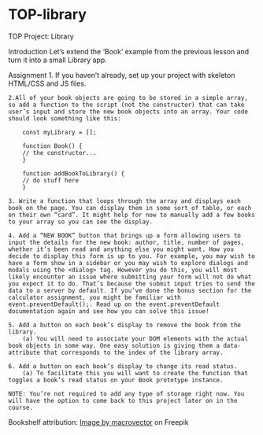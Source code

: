 # TOP-library
TOP Project: Library

Introduction
    Let’s extend the ‘Book’ example from the previous lesson and turn it into a small Library app.


Assignment
    1. If you haven’t already, set up your project with skeleton HTML/CSS and JS files.

    2.All of your book objects are going to be stored in a simple array, so add a function to the script (not the constructor) that can take user’s input and store the new book objects into an array. Your code should look something like this:

        const myLibrary = [];

        function Book() {
        // the constructor...
        }

        function addBookToLibrary() {
        // do stuff here
        }

    3. Write a function that loops through the array and displays each book on the page. You can display them in some sort of table, or each on their own “card”. It might help for now to manually add a few books to your array so you can see the display.

    4. Add a “NEW BOOK” button that brings up a form allowing users to input the details for the new book: author, title, number of pages, whether it’s been read and anything else you might want. How you decide to display this form is up to you. For example, you may wish to have a form show in a sidebar or you may wish to explore dialogs and modals using the <dialog> tag. However you do this, you will most likely encounter an issue where submitting your form will not do what you expect it to do. That’s because the submit input tries to send the data to a server by default. If you’ve done the bonus section for the calculator assignment, you might be familiar with event.preventDefault();. Read up on the event.preventDefault documentation again and see how you can solve this issue!

    5. Add a button on each book’s display to remove the book from the library.
        (a) You will need to associate your DOM elements with the actual book objects in some way. One easy solution is giving them a data-attribute that corresponds to the index of the library array.

    6. Add a button on each book’s display to change its read status.
        (a) To facilitate this you will want to create the function that toggles a book’s read status on your Book prototype instance.

    NOTE: You’re not required to add any type of storage right now. You will have the option to come back to this project later on in the course.

Bookshelf attribution: <a href="https://www.freepik.com/free-vector/realistic-supermarket-shelves_3796463.htm#query=bookshelf&position=3&from_view=search&track=sph&uuid=db841481-1e4b-4e8c-a30f-733cacbdad42">Image by macrovector</a> on Freepik
